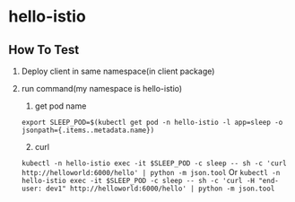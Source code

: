 # hello-istio

## How To Test
1. Deploy client in same namespace(in client package)

2. run command(my namespace is hello-istio)

   1. get pod name

   `export SLEEP_POD=$(kubectl get pod -n hello-istio -l app=sleep -o jsonpath={.items..metadata.name})`

   2. curl

   `kubectl -n hello-istio exec -it $SLEEP_POD -c sleep -- sh -c 'curl  http://helloworld:6000/hello' | python -m json.tool`
   Or
   `kubectl -n hello-istio exec -it $SLEEP_POD -c sleep -- sh -c 'curl -H "end-user: dev1" http://helloworld:6000/hello' | python -m json.tool`

